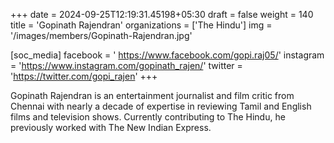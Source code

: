 +++
date = 2024-09-25T12:19:31.45198+05:30
draft = false
weight = 140
title = 'Gopinath Rajendran'
organizations = ['The Hindu']
img = '/images/members/Gopinath-Rajendran.jpg'

[soc_media]
facebook = ' https://www.facebook.com/gopi.raj05/'
instagram = 'https://www.instagram.com/gopinath_rajen/'
twitter = 'https://twitter.com/gopi_rajen'
+++

Gopinath Rajendran is an entertainment journalist and film critic from Chennai with nearly a decade of expertise in reviewing Tamil and English films and television shows. Currently contributing to The Hindu, he previously worked with The New Indian Express.
